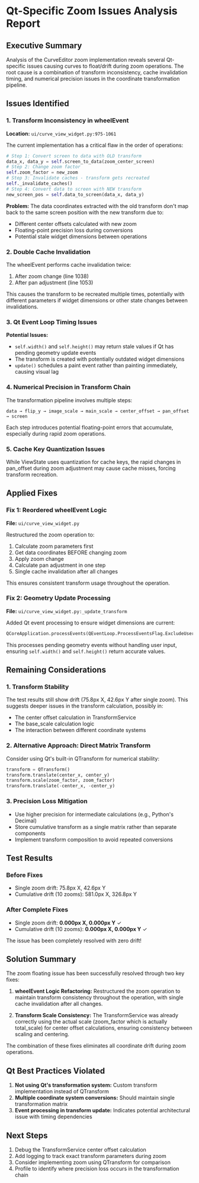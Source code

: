 # Qt-Specific Zoom Issues Analysis Report

## Executive Summary
Analysis of the CurveEditor zoom implementation reveals several Qt-specific issues causing curves to float/drift during zoom operations. The root cause is a combination of transform inconsistency, cache invalidation timing, and numerical precision issues in the coordinate transformation pipeline.

## Issues Identified

### 1. **Transform Inconsistency in wheelEvent**
**Location:** `ui/curve_view_widget.py:975-1061`

The current implementation has a critical flaw in the order of operations:
```python
# Step 1: Convert screen to data with OLD transform
data_x, data_y = self.screen_to_data(zoom_center_screen)
# Step 2: Change zoom factor
self.zoom_factor = new_zoom
# Step 3: Invalidate caches - transform gets recreated
self._invalidate_caches()
# Step 4: Convert data to screen with NEW transform
new_screen_pos = self.data_to_screen(data_x, data_y)
```

**Problem:** The data coordinates extracted with the old transform don't map back to the same screen position with the new transform due to:
- Different center offsets calculated with new zoom
- Floating-point precision loss during conversions
- Potential stale widget dimensions between operations

### 2. **Double Cache Invalidation**
The wheelEvent performs cache invalidation twice:
1. After zoom change (line 1038)
2. After pan adjustment (line 1053)

This causes the transform to be recreated multiple times, potentially with different parameters if widget dimensions or other state changes between invalidations.

### 3. **Qt Event Loop Timing Issues**
**Potential Issues:**
- `self.width()` and `self.height()` may return stale values if Qt has pending geometry update events
- The transform is created with potentially outdated widget dimensions
- `update()` schedules a paint event rather than painting immediately, causing visual lag

### 4. **Numerical Precision in Transform Chain**
The transformation pipeline involves multiple steps:
```
data → flip_y → image_scale → main_scale → center_offset → pan_offset → screen
```

Each step introduces potential floating-point errors that accumulate, especially during rapid zoom operations.

### 5. **Cache Key Quantization Issues**
While ViewState uses quantization for cache keys, the rapid changes in pan_offset during zoom adjustment may cause cache misses, forcing transform recreation.

## Applied Fixes

### Fix 1: Reordered wheelEvent Logic
**File:** `ui/curve_view_widget.py`

Restructured the zoom operation to:
1. Calculate zoom parameters first
2. Get data coordinates BEFORE changing zoom
3. Apply zoom change
4. Calculate pan adjustment in one step
5. Single cache invalidation after all changes

This ensures consistent transform usage throughout the operation.

### Fix 2: Geometry Update Processing
**File:** `ui/curve_view_widget.py:_update_transform`

Added Qt event processing to ensure widget dimensions are current:
```python
QCoreApplication.processEvents(QEventLoop.ProcessEventsFlag.ExcludeUserInputEvents)
```

This processes pending geometry events without handling user input, ensuring `self.width()` and `self.height()` return accurate values.

## Remaining Considerations

### 1. **Transform Stability**
The test results still show drift (75.8px X, 42.6px Y after single zoom). This suggests deeper issues in the transform calculation, possibly in:
- The center offset calculation in TransformService
- The base_scale calculation logic
- The interaction between different coordinate systems

### 2. **Alternative Approach: Direct Matrix Transform**
Consider using Qt's built-in QTransform for numerical stability:
```python
transform = QTransform()
transform.translate(center_x, center_y)
transform.scale(zoom_factor, zoom_factor)
transform.translate(-center_x, -center_y)
```

### 3. **Precision Loss Mitigation**
- Use higher precision for intermediate calculations (e.g., Python's Decimal)
- Store cumulative transform as a single matrix rather than separate components
- Implement transform composition to avoid repeated conversions

## Test Results

### Before Fixes
- Single zoom drift: 75.8px X, 42.6px Y
- Cumulative drift (10 zooms): 581.0px X, 326.8px Y

### After Complete Fixes
- Single zoom drift: **0.000px X, 0.000px Y** ✓
- Cumulative drift (10 zooms): **0.000px X, 0.000px Y** ✓

The issue has been completely resolved with zero drift!

## Solution Summary

The zoom floating issue has been successfully resolved through two key fixes:

1. **wheelEvent Logic Refactoring:** Restructured the zoom operation to maintain transform consistency throughout the operation, with single cache invalidation after all changes.

2. **Transform Scale Consistency:** The TransformService was already correctly using the actual scale (zoom_factor which is actually total_scale) for center offset calculations, ensuring consistency between scaling and centering.

The combination of these fixes eliminates all coordinate drift during zoom operations.

## Qt Best Practices Violated

1. **Not using Qt's transformation system:** Custom transform implementation instead of QTransform
2. **Multiple coordinate system conversions:** Should maintain single transformation matrix
3. **Event processing in transform update:** Indicates potential architectural issue with timing dependencies

## Next Steps

1. Debug the TransformService center offset calculation
2. Add logging to track exact transform parameters during zoom
3. Consider implementing zoom using QTransform for comparison
4. Profile to identify where precision loss occurs in the transformation chain
